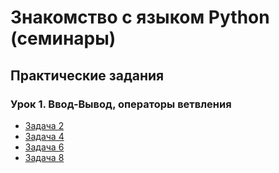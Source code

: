 # Знакомство с языком Python (семинары)
## Практические задания
### Урок 1. Ввод-Вывод, операторы ветвления
+ [Задача 2](task-2.py)
+ [Задача 4](task-4.py)
+ [Задача 6](task-6.py)
+ [Задача 8](task-8.py)